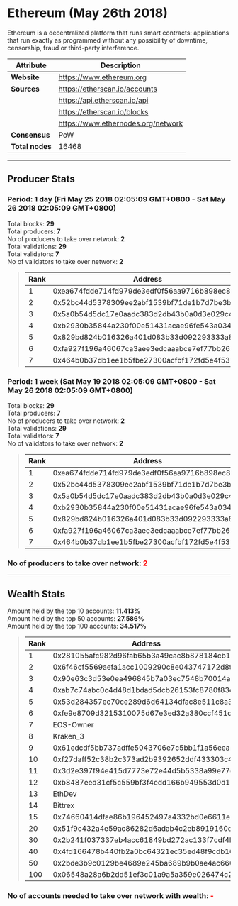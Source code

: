 # Ethereum (May 26th 2018)
Ethereum is a decentralized platform that runs smart contracts: applications that run exactly as programmed without any possibility of downtime, censorship, fraud or third-party interference.<br/>

|Attribute|Description|
|---|---|
|**Website**|https://www.ethereum.org|
|**Sources**|https://etherscan.io/accounts|
| |https://api.etherscan.io/api|
| |https://etherscan.io/blocks|
| |https://www.ethernodes.org/network|
|**Consensus**|PoW|
|**Total nodes**|16468|

---
## Producer Stats
### Period: 1 day (Fri May 25 2018 02:05:09 GMT+0800 - Sat May 26 2018 02:05:09 GMT+0800)
Total blocks: **29**<br/>
Total producers: **7**<br/>
No of producers to take over network: **2**<br/>
Total validations: **29**<br/>
Total validators: **7**<br/>
No of validators to take over network: **2**<br/>
> |Rank|Address|Blocks|
> |---|---|---|
> |1|0xea674fdde714fd979de3edf0f56aa9716b898ec8|10|
> |2|0x52bc44d5378309ee2abf1539bf71de1b7d7be3b5|6|
> |3|0x5a0b54d5dc17e0aadc383d2db43b0a0d3e029c4c|5|
> |4|0xb2930b35844a230f00e51431acae96fe543a0347|4|
> |5|0x829bd824b016326a401d083b33d092293333a830|2|
> |6|0xfa927f196a46067ca3aee3edcaaabce7ef77bb26|1|
> |7|0x464b0b37db1ee1b5fbe27300acfbf172fd5e4f53|1|

### Period: 1 week (Sat May 19 2018 02:05:09 GMT+0800 - Sat May 26 2018 02:05:09 GMT+0800)
Total blocks: **29**<br/>
Total producers: **7**<br/>
No of producers to take over network: **2**<br/>
Total validations: **29**<br/>
Total validators: **7**<br/>
No of validators to take over network: **2**<br/>
> |Rank|Address|Blocks|
> |---|---|---|
> |1|0xea674fdde714fd979de3edf0f56aa9716b898ec8|10|
> |2|0x52bc44d5378309ee2abf1539bf71de1b7d7be3b5|6|
> |3|0x5a0b54d5dc17e0aadc383d2db43b0a0d3e029c4c|5|
> |4|0xb2930b35844a230f00e51431acae96fe543a0347|4|
> |5|0x829bd824b016326a401d083b33d092293333a830|2|
> |6|0xfa927f196a46067ca3aee3edcaaabce7ef77bb26|1|
> |7|0x464b0b37db1ee1b5fbe27300acfbf172fd5e4f53|1|

### **No of producers to take over network: <span style="color:red">2</span>**

---
## Wealth Stats
Amount held by the top 10 accounts: **11.413%**<br/>
Amount held by the top 50 accounts: **27.586%**<br/>
Amount held by the top 100 accounts: **34.517%**<br/>
> |Rank|Address|Amount(%)|
> |---|---|---|
> |1|0x281055afc982d96fab65b3a49cac8b878184cb16|1.5437|
> |2|0x6f46cf5569aefa1acc1009290c8e043747172d89|1.5152|
> |3|0x90e63c3d53e0ea496845b7a03ec7548b70014a91|1.5129|
> |4|0xab7c74abc0c4d48d1bdad5dcb26153fc8780f83e|1.4048|
> |5|0x53d284357ec70ce289d6d64134dfac8e511c8a3d|1.3834|
> |6|0xfe9e8709d3215310075d67e3ed32a380ccf451c8|0.92711|
> |7|EOS-Owner|0.91956|
> |8|Kraken_3|0.80388|
> |9|0x61edcdf5bb737adffe5043706e7c5bb1f1a56eea|0.72747|
> |10|0xf27daff52c38b2c373ad2b9392652ddf433303c4|0.67507|
> |11|0x3d2e397f94e415d7773e72e44d5b5338a99e77d9|0.67481|
> |12|0xb8487eed31cf5c559bf3f4edd166b949553d0d11|0.67322|
> |13|EthDev|0.67209|
> |14|Bittrex|0.65643|
> |15|0x74660414dfae86b196452497a4332bd0e6611e82|0.59201|
> |20|0x51f9c432a4e59ac86282d6adab4c2eb8919160eb|0.53180|
> |30|0x2b241f037337eb4acc61849bd272ac133f7cdf4b|0.37929|
> |40|0x4fd166478b440fb2a0bc64321ec35ed48f9cdb16|0.28234|
> |50|0x2bde3b9c0129be4689e245ba689b9b0ae4ac666d|0.20422|
> |100|0x06548a28a6b2dd51ef3c01a9a5a359e026474c2a|0.10034|

### **No of accounts needed to take over network with wealth: <span style="color:red">-</span>**
